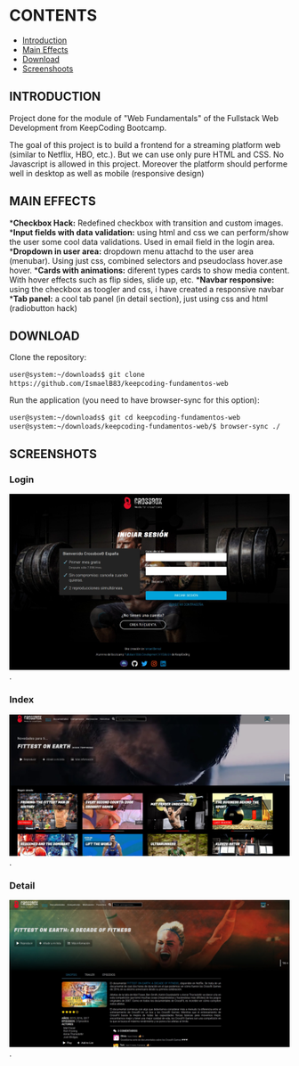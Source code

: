 # CONTENTS
- [Introduction](#Introduction)
- [Main Effects](#Main-effects)
- [Download](#Download)
- [Screenshoots](#SCREENSHOTS)

## INTRODUCTION
Project done for the module of "Web Fundamentals" of the Fullstack Web Development from KeepCoding Bootcamp.

The goal of this project is to build a frontend for a streaming platform web (similar to Netflix, HBO, etc.). But we can use only pure HTML and CSS. No Javascript is allowed in this project. Moreover the platform should performe well in desktop as well as mobile (responsive design)

## MAIN EFFECTS

***Checkbox Hack:** Redefined checkbox with transition and custom images.
***Input fields with data validation:** using html and css we can perform/show the user some cool data validations. Used in email field in the login area.
***Dropdown in user area:** dropdown menu attachd to the user area (menubar). Using just css, combined selectors and pseudoclass hover.ase hover.
***Cards with animations:** diferent types cards to show media content. With hover effects such as flip sides, slide up, etc.
***Navbar responsive:** using the checkbox as toogler and css, i have created a responsive navbar
***Tab panel:** a cool tab panel (in detail section), just using css and html (radiobutton hack)

## DOWNLOAD

Clone the repository:
```console
user@system:~/downloads$ git clone https://github.com/IsmaelB83/keepcoding-fundamentos-web
```

Run the application (you need to have browser-sync for this option):
```console
user@system:~/downloads$ git cd keepcoding-fundamentos-web
user@system:~/downloads/keepcoding-fundamentos-web/$ browser-sync ./
```

## SCREENSHOTS

### Login

![alt text](https://raw.githubusercontent.com/IsmaelB83/keepcoding-fundamentos-web/master/assets/img/readme/login.jpg).

### Index

![alt text](https://raw.githubusercontent.com/IsmaelB83/keepcoding-fundamentos-web/master/assets/img/readme/index.jpg).

### Detail

![alt text](https://raw.githubusercontent.com/IsmaelB83/keepcoding-fundamentos-web/master/assets/img/readme/detail.jpg).
